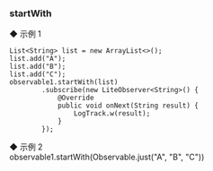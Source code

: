 ### startWith  

◆ 示例 1  
```
List<String> list = new ArrayList<>();
list.add("A");
list.add("B");
list.add("C");
observable1.startWith(list)
        .subscribe(new LiteObserver<String>() {
            @Override
            public void onNext(String result) {
                LogTrack.w(result);
            }
        });
```
◆ 示例 2  
observable1.startWith(Observable.just("A", "B", "C"))  
